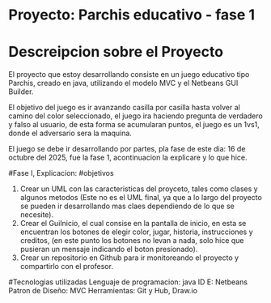 
# Proyecto: Parchis educativo - fase 1

# Descreipcion sobre el Proyecto

El proyecto que estoy desarrollando consiste en un juego educativo tipo Parchis, creado en java, utilizando el modelo MVC y el Netbeans GUI Builder.

El objetivo del juego es ir avanzando casilla por casilla hasta volver al camino del color seleccionado, el juego ira haciendo pregunta de verdadero y falso al usuario, de esta forma se acumularan puntos, el juego es un 1vs1, donde el adversario sera la maquina.

El juego se debe ir desarrollando por partes, pla fase de este dia: 16 de octubre del 2025, fue la fase 1, acontinuacion la explicare y lo que hice.

#Fase I, Explicacion: 
#objetivos

1. Crear un UML con las caracteristicas del proyceto, tales como clases y algunos metodos (Este no es el UML final, ya que a lo largo del proyecto se pueden ir desarrollando mas claes dependiendo de lo que se necesite).
2. Crear el GuiInicio, el cual consise en la pantalla de inicio, en esta se encuentran los botones de elegir color, jugar, historia, instrucciones y creditos, (en este punto los botones no levan a nada, solo hice que pusieran un mensaje indicando el boton presionado).
3. Crear un repositorio en Github para ir monitoreando el proyecto y compartirlo con el profesor.

#Tecnologias utilizadas
Lenguaje de programacion: java
ID E: Netbeans
Patron de Diseño: MVC
Herramientas: Git y Hub, Draw.io
